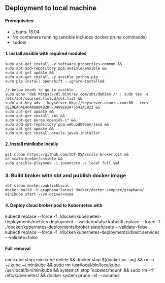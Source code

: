 ## Deployment to local machine

#### Prerequisites:

- Ubuntu 16.04
- No containers running (ansible includes docker prune commands)
- sudoer

#### 1. install ansible with required modules

```
sudo apt-get install -y software-properties-common &&
sudo apt-add-repository ppa:ansible/ansible &&
sudo apt-get update &&
sudo apt-get install -y ansible python-pip
sudo pip install openshift --ignore-installed

// below needs to go to ansible
sudo echo "deb https://dl.bintray.com/sbt/debian /" | sudo tee -a /etc/apt/sources.list.d/sbt.list &&
sudo apt-key adv --keyserver hkp://keyserver.ubuntu.com:80 --recv 2EE0EA64E40A89B84B2DF73499E82A75642AC823 &&
sudo apt-get update &&
sudo apt-get install sbt &&
sudo apt-get purge openjdk-\* &&
sudo add-apt-repository ppa:webupd8team/java &&
sudo apt-get update &&
sudo apt-get install oracle-java8-installer
```

#### 2. Install minikube locally

```
git clone https://github.com/IOT-DSA/scala-broker.git &&
cd scala-broker/ansible &&
sudo ansible-playbook -i inventory -c local full.yml
```

### 3. Build broker with sbt and publish docker image
```
sbt clean docker:publishLocal
docker build -t graphana:latest docker/docker-compose/graphana/
minikube start --vm-driver=none
```

#### 4. Deploy cloud broker pod to Kubernetes with

kubectl replace --force -f ./docker/kubernetes-deployments/metrics.deployment --validate=false
kubectl replace --force -f ./docker/kubernetes-deployments/broker.statefulsets --validate=false
kubectl replace --force -f ./docker/kubernetes-deployments/direct.services --validate=false


#### Full removal

minikube stop; minikube delete &&
docker stop $(docker ps -aq) &&
rm -r ~/.kube ~/.minikube &&
sudo rm /usr/local/bin/localkube /usr/local/bin/minikube &&
systemctl stop '*kubelet*.mount' &&
sudo rm -rf /etc/kubernetes/ &&
docker system prune -af --volumes